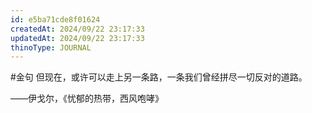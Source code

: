 ```yaml
---
id: e5ba71cde8f01624
createdAt: 2024/09/22 23:17:33
updatedAt: 2024/09/22 23:17:33
thinoType: JOURNAL
---
```

#金句 但现在，或许可以走上另一条路，一条我们曾经拼尽一切反对的道路。

——伊戈尔，《忧郁的热带，西风咆哮》